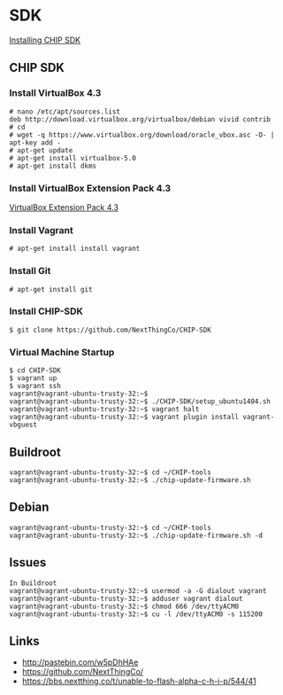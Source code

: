 SDK
==

[Installing CHIP SDK](https://nextthingco.zendesk.com/hc/en-us/articles/210863457-Installing-C-H-I-P-SDK-)

## CHIP SDK

### Install VirtualBox 4.3
    
    # nano /etc/apt/sources.list
    deb http://download.virtualbox.org/virtualbox/debian vivid contrib
    # cd
    # wget -q https://www.virtualbox.org/download/oracle_vbox.asc -O- | apt-key add -
    # apt-get update
    # apt-get install virtualbox-5.0
    # apt-get install dkms

### Install VirtualBox Extension Pack 4.3

[VirtualBox Extension Pack 4.3](http://download.virtualbox.org/virtualbox/4.3.30/Oracle_VM_VirtualBox_Extension_Pack-4.3.30-101610.vbox-extpack)

### Install Vagrant

    # apt-get install install vagrant

### Install Git

    # apt-get install git

### Install CHIP-SDK

    $ git clone https://github.com/NextThingCo/CHIP-SDK

### Virtual Machine Startup

    $ cd CHIP-SDK
    $ vagrant up
    $ vagrant ssh
    vagrant@vagrant-ubuntu-trusty-32:~$ 
    vagrant@vagrant-ubuntu-trusty-32:~$ ./CHIP-SDK/setup_ubuntu1404.sh
    vagrant@vagrant-ubuntu-trusty-32:~$ vagrant halt
    vagrant@vagrant-ubuntu-trusty-32:~$ vagrant plugin install vagrant-vbguest

## Buildroot

    vagrant@vagrant-ubuntu-trusty-32:~$ cd ~/CHIP-tools
    vagrant@vagrant-ubuntu-trusty-32:~$ ./chip-update-firmware.sh


## Debian

    vagrant@vagrant-ubuntu-trusty-32:~$ cd ~/CHIP-tools
    vagrant@vagrant-ubuntu-trusty-32:~$ ./chip-update-firmware.sh -d

## Issues

    In Buildroot
    vagrant@vagrant-ubuntu-trusty-32:~$ usermod -a -G dialout vagrant
    vagrant@vagrant-ubuntu-trusty-32:~$ adduser vagrant dialout
    vagrant@vagrant-ubuntu-trusty-32:~$ chmod 666 /dev/ttyACM0
    vagrant@vagrant-ubuntu-trusty-32:~$ cu -l /dev/ttyACM0 -s 115200



## Links

- http://pastebin.com/w5pDhHAe
- https://github.com/NextThingCo/
- https://bbs.nextthing.co/t/unable-to-flash-alpha-c-h-i-p/544/41



